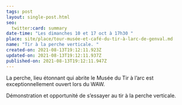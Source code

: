 ```yaml
---
tags: post
layout: single-post.html
seo:
  twitter:card: summary
date-time: "Les dimanches 10 et 17 oct à 17h30 "
place: site/place/tour-musée-et-café-du-tir-à-larc-de-genval.md
name: "Tir à la perche verticale. "
created-on: 2021-08-13T19:12:11.923Z
updated-on: 2021-08-13T19:12:11.937Z
published-on: 2021-08-13T19:12:11.947Z
---
```

<!--StartFragment-->

La perche, lieu étonnant qui abrite le Musée du Tir à l’arc est exceptionnellement ouvert lors du WAW.

Démonstration et opportunité de s’essayer au tir à la perche verticale. 



<!--EndFragment-->